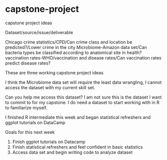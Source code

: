 # capstone-project
capstone project ideas

Dataset/source/issue/deliverable

Chicago crime statistics/CPD/Can crime class and location be predicted?/Lower crime in the city
Microbiome-Amazon data set/Can bacteria types be classified according to anatomical site in health?
vaccination rates-WHO/vaccination and disease rates/Can vaccination rates predict disease rates?

These are three working capstone project ideas

I think the Microbiome data set will require the least data wrangling, I cannot access the dataset with my current skill set.

Can you help me access this dataset?  I am not sure this is the dataset I want to commit to for my capstone.  I do need a dataset to start working with in R to familiarize myself.  

I finished R intermediate this week and began statistical refreshers and ggplot tutorials on DataCamp

Goals for this next week
1.  Finish ggplot tutorials on Datacamp
2.  Finish statistical refreshers and feel confident in basic statistics
3.  Access data set and begin writing code to analyze dataset
